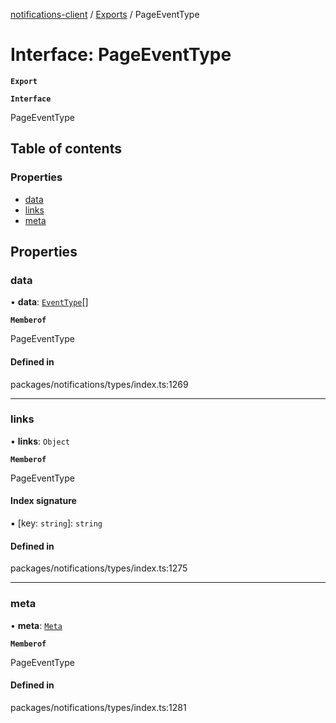 [notifications-client](../README.md) / [Exports](../modules.md) / PageEventType

# Interface: PageEventType

**`Export`**

**`Interface`**

PageEventType

## Table of contents

### Properties

- [data](PageEventType.md#data)
- [links](PageEventType.md#links)
- [meta](PageEventType.md#meta)

## Properties

### data

• **data**: [`EventType`](EventType.md)[]

**`Memberof`**

PageEventType

#### Defined in

packages/notifications/types/index.ts:1269

___

### links

• **links**: `Object`

**`Memberof`**

PageEventType

#### Index signature

▪ [key: `string`]: `string`

#### Defined in

packages/notifications/types/index.ts:1275

___

### meta

• **meta**: [`Meta`](Meta.md)

**`Memberof`**

PageEventType

#### Defined in

packages/notifications/types/index.ts:1281
